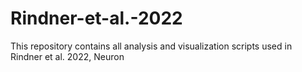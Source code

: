 # Rindner-et-al.-2022
This repository contains all analysis and visualization scripts used in Rindner et al. 2022, Neuron
